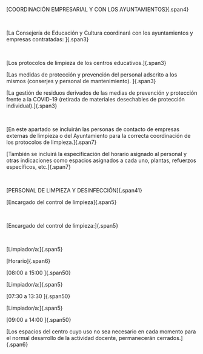 [COORDINACIÓN EMPRESARIAL Y CON LOS AYUNTAMIENTOS]{.span4}

 

[La Consejería de Educación y Cultura coordinará con los ayuntamientos y
empresas contratadas: ]{.span3}

 

[Los protocolos de limpieza de los centros educativos.]{.span3}

[Las medidas de protección y prevención del personal adscrito a los
mismos (conserjes y personal de mantenimiento). ]{.span3}

[La gestión de residuos derivados de las medias de prevención y
protección frente a la COVID-19 (retirada de materiales desechables de
protección individual).]{.span3}

 

[En este apartado se incluirán las personas de contacto de empresas
externas de limpieza o del Ayuntamiento para la correcta coordinación de
los protocolos de limpieza.]{.span7}

[También se incluirá la especificación del horario asignado al personal
y otras indicaciones como espacios asignados a cada uno, plantas,
refuerzos específicos, etc.]{.span7}

 

[PERSONAL DE LIMPIEZA Y DESINFECCIÓN]{.span41}

[Encargado del control de limpieza]{.span5}

 

[Encargado del control de limpieza:]{.span5}

 

[Limpiador/a:]{.span5}

[Horario]{.span6}

[08:00 a 15:00 ]{.span50}

[Limpiador/a:]{.span5}

[07:30 a 13:30 ]{.span50}

[Limpiador/a:]{.span5}

[09:00 a 14:00 ]{.span50}

[Los espacios del centro cuyo uso no sea necesario en cada momento para
el normal desarrollo de la actividad docente, permanecerán
cerrados.]{.span6}
